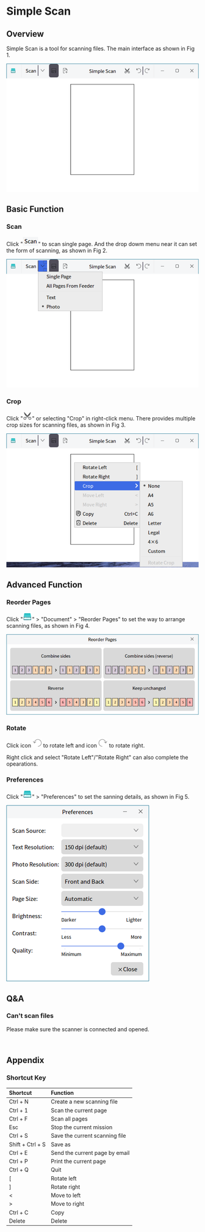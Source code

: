 # Simple Scan
## Overview
Simple Scan is a tool for scanning files. The main interface as shown in Fig 1.

![Fig 1 Simple Scan](image/1.png)
<br>

## Basic Function
### Scan
Click "![](image/icon1.png)" to scan single page. And the drop dowm menu near it can set the form of scanning, as shown in Fig 2.

![Fig 2 Scan](image/2.png)

### Crop
Click "![](image/icon2.png)" or selecting "Crop" in right-click menu. There provides multiple crop sizes for scanning files, as shown in Fig 3.

![Fig 3 Crop](image/3.png)
<br>

## Advanced Function
### Reorder Pages
Click "![](image/icon3.png)" > "Document" > "Reorder Pages" to set the way to arrange scanning files, as shown in Fig 4.

![Fig 4 Reorder pages](image/4.png)

### Rotate
Click icon ![](image/icon4.png) to rotate left and icon ![](image/icon5.png) to rotate right.

Right click and select "Rotate Left"/"Rotate Right" can also complete the opearations.

### Preferences
Click "![](image/icon3.png)" > "Preferences" to set the sanning details, as shown in Fig 5.

![Fig 5 Preferences](image/5.png)
<br>

## Q&A
### Can't scan files
Please make sure the scanner is connected and opened.

<br>

## Appendix
### Shortcut Key

| Shortcut | Function
| :------------ | :------------ |
| Ctrl + N | Create a new scanning file |
| Ctrl + 1 | Scan the current page |
| Ctrl + F | Scan all pages |
| Esc | Stop the current mission |
| Ctrl + S | Save the current scanning file |
| Shift + Ctrl + S	| Save as |
| Ctrl + E | Send the current page by email |
| Ctrl + P | Print the current page |
| Ctrl + Q | Quit |
| [ | Rotate left |
| ] | Rotate right |
| < | Move to left |
| > | Move to right |
| Ctrl + C | Copy |
| Delete |Delete |

